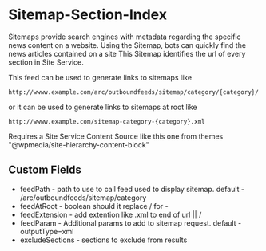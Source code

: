 # Sitemap-Section-Index

Sitemaps provide search engines with metadata regarding the specific news content on a website. Using the Sitemap, bots can quickly find the news articles contained on a site
This Sitemap identifies the url of every section in Site Service.

This feed can be used to generate links to sitemaps like

`http://wwww.example.com/arc/outboundfeeds/sitemap/category/{category}/`

or it can be used to generate links to sitemaps at root like

`http://wwww.example.com/sitemap-category-{category}.xml`

Requires a Site Service Content Source like this one from themes
"@wpmedia/site-hierarchy-content-block"

## Custom Fields

- feedPath - path to use to call feed used to display sitemap. default - /arc/outboundfeeds/sitemap/category
- feedAtRoot - boolean should it replace / for -
- feedExtension - add extention like .xml to end of url || /
- feedParam - Additional params to add to sitemap request. default - outputType=xml
- excludeSections - sections to exclude from results
